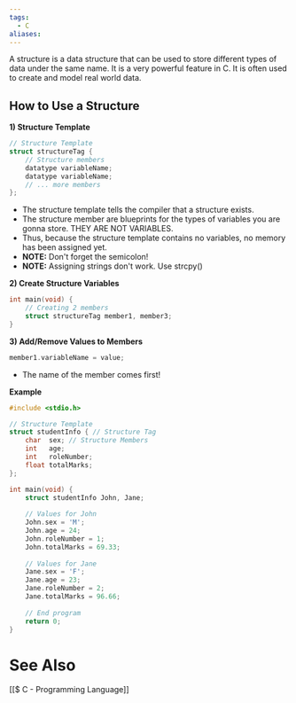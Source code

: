 ```yaml
---
tags:
  - C
aliases:
---
```

A structure is a data structure that can be used to store different types of data under the same name. It is a very powerful feature in C. It is often used to create and model real world data.

## How to Use a Structure
**1) Structure Template**
```c showlinenumbers
// Structure Template
struct structureTag {
	// Structure members
	datatype variableName;
	datatype variableName;
	// ... more members
};
```
- The structure template tells the compiler that a structure exists.
- The structure member are blueprints for the types of variables you are gonna store. THEY ARE NOT VARIABLES.
-  Thus, because the structure template contains no variables, no memory has been assigned yet.
- **NOTE:** Don't forget the semicolon!
- **NOTE:** Assigning strings don't work. Use strcpy()

**2) Create Structure Variables**
```c showlinenumbers
int main(void) {
	// Creating 2 members 
	struct structureTag member1, member3; 
}
```


**3) Add/Remove Values to Members**
```c showlinenumbers 
member1.variableName = value;
```
- The name of the member comes first!
  
**Example**
```c showlinenumbers
#include <stdio.h>

// Structure Template
struct studentInfo { // Structure Tag
	char  sex; // Structure Members
	int   age;
	int   roleNumber;
	float totalMarks;
};

int main(void) {
	struct studentInfo John, Jane;
	
	// Values for John
	John.sex = 'M';
	John.age = 24;
	John.roleNumber = 1;
	John.totalMarks = 69.33;
	
	// Values for Jane
	Jane.sex = 'F';
	Jane.age = 23;
	Jane.roleNumber = 2;
	Jane.totalMarks = 96.66;
	
	// End program
	return 0;
}
```


# See Also
[[$ C - Programming Language]]